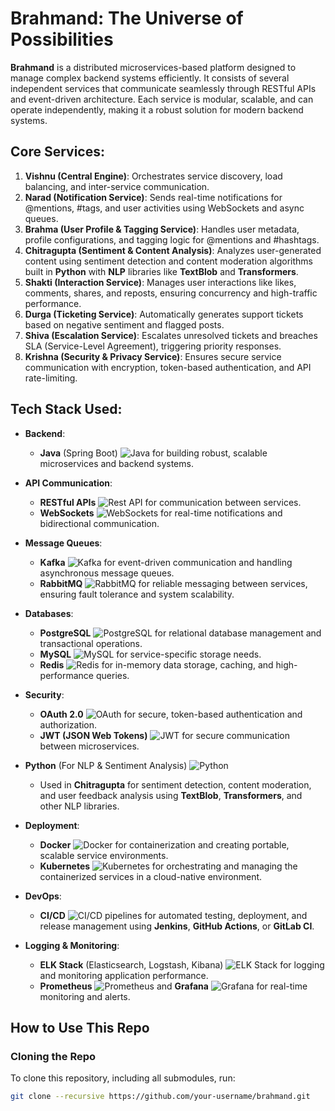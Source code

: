 # Brahmand: The Universe of Possibilities

**Brahmand** is a distributed microservices-based platform designed to manage complex backend systems efficiently. It consists of several independent services that communicate seamlessly through RESTful APIs and event-driven architecture. Each service is modular, scalable, and can operate independently, making it a robust solution for modern backend systems.

## Core Services:

1. **Vishnu (Central Engine)**: Orchestrates service discovery, load balancing, and inter-service communication.
2. **Narad (Notification Service)**: Sends real-time notifications for @mentions, #tags, and user activities using WebSockets and async queues.
3. **Brahma (User Profile & Tagging Service)**: Handles user metadata, profile configurations, and tagging logic for @mentions and #hashtags.
4. **Chitragupta (Sentiment & Content Analysis)**: Analyzes user-generated content using sentiment detection and content moderation algorithms built in **Python** with **NLP** libraries like **TextBlob** and **Transformers**.
5. **Shakti (Interaction Service)**: Manages user interactions like likes, comments, shares, and reposts, ensuring concurrency and high-traffic performance.
6. **Durga (Ticketing Service)**: Automatically generates support tickets based on negative sentiment and flagged posts.
7. **Shiva (Escalation Service)**: Escalates unresolved tickets and breaches SLA (Service-Level Agreement), triggering priority responses.
8. **Krishna (Security & Privacy Service)**: Ensures secure service communication with encryption, token-based authentication, and API rate-limiting.

## Tech Stack Used:

- **Backend**:  
  - **Java** (Spring Boot) ![Java](https://img.shields.io/badge/Java-007396?logo=java&logoColor=white) for building robust, scalable microservices and backend systems.
  
- **API Communication**:  
  - **RESTful APIs** ![Rest API](https://img.shields.io/badge/REST-00B5E2?logo=swagger&logoColor=white) for communication between services.
  - **WebSockets** ![WebSockets](https://img.shields.io/badge/WebSockets-1D76B5?logo=websocket&logoColor=white) for real-time notifications and bidirectional communication.
  
- **Message Queues**:  
  - **Kafka** ![Kafka](https://img.shields.io/badge/Apache%20Kafka-231F20?logo=apachekafka&logoColor=white) for event-driven communication and handling asynchronous message queues.
  - **RabbitMQ** ![RabbitMQ](https://img.shields.io/badge/RabbitMQ-FF6600?logo=rabbitmq&logoColor=white) for reliable messaging between services, ensuring fault tolerance and system scalability.

- **Databases**:  
  - **PostgreSQL** ![PostgreSQL](https://img.shields.io/badge/PostgreSQL-336791?logo=postgresql&logoColor=white) for relational database management and transactional operations.
  - **MySQL** ![MySQL](https://img.shields.io/badge/MySQL-4479A1?logo=mysql&logoColor=white) for service-specific storage needs.
  - **Redis** ![Redis](https://img.shields.io/badge/Redis-D82C2C?logo=redis&logoColor=white) for in-memory data storage, caching, and high-performance queries.
  
- **Security**:  
  - **OAuth 2.0** ![OAuth](https://img.shields.io/badge/OAuth-2.0-1E1E1E?logo=oauth&logoColor=white) for secure, token-based authentication and authorization.
  - **JWT (JSON Web Tokens)** ![JWT](https://img.shields.io/badge/JWT-000000?logo=jwt&logoColor=white) for secure communication between microservices.
  
- **Python** (For NLP & Sentiment Analysis) ![Python](https://img.shields.io/badge/Python-3776AB?logo=python&logoColor=white)  
  - Used in **Chitragupta** for sentiment detection, content moderation, and user feedback analysis using **TextBlob**, **Transformers**, and other NLP libraries.

- **Deployment**:  
  - **Docker** ![Docker](https://img.shields.io/badge/Docker-2496ED?logo=docker&logoColor=white) for containerization and creating portable, scalable service environments.
  - **Kubernetes** ![Kubernetes](https://img.shields.io/badge/Kubernetes-326CE5?logo=kubernetes&logoColor=white) for orchestrating and managing the containerized services in a cloud-native environment.
  
- **DevOps**:  
  - **CI/CD** ![CI/CD](https://img.shields.io/badge/CI/CD-F05032?logo=gitlab&logoColor=white) pipelines for automated testing, deployment, and release management using **Jenkins**, **GitHub Actions**, or **GitLab CI**.
  
- **Logging & Monitoring**:  
  - **ELK Stack** (Elasticsearch, Logstash, Kibana) ![ELK Stack](https://img.shields.io/badge/ELK-005B6E?logo=elasticsearch&logoColor=white) for logging and monitoring application performance.
  - **Prometheus** ![Prometheus](https://img.shields.io/badge/Prometheus-E6522C?logo=prometheus&logoColor=white) and **Grafana** ![Grafana](https://img.shields.io/badge/Grafana-FF3333?logo=grafana&logoColor=white) for real-time monitoring and alerts.

## How to Use This Repo

### Cloning the Repo

To clone this repository, including all submodules, run:

```bash
git clone --recursive https://github.com/your-username/brahmand.git
